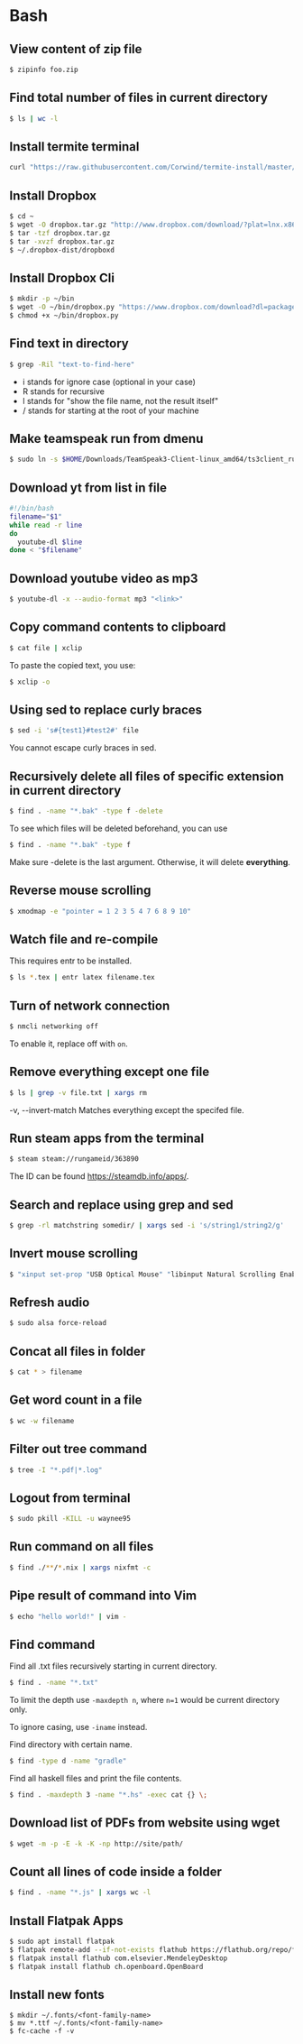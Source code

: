 # Bash

## View content of zip file

```bash
$ zipinfo foo.zip
```

## Find total number of files in current directory

```bash
$ ls | wc -l
```

## Install termite terminal

```bash
curl "https://raw.githubusercontent.com/Corwind/termite-install/master/termite-install.sh" | sh
```

## Install Dropbox

```bash
$ cd ~
$ wget -O dropbox.tar.gz "http://www.dropbox.com/download/?plat=lnx.x86_64"
$ tar -tzf dropbox.tar.gz
$ tar -xvzf dropbox.tar.gz
$ ~/.dropbox-dist/dropboxd
```

## Install Dropbox Cli

```bash
$ mkdir -p ~/bin
$ wget -O ~/bin/dropbox.py "https://www.dropbox.com/download?dl=packages/dropbox.py"
$ chmod +x ~/bin/dropbox.py
```

## Find text in directory

```bash
$ grep -Ril "text-to-find-here"
```

- i stands for ignore case (optional in your case)
- R stands for recursive
- l stands for "show the file name, not the result itself"
- / stands for starting at the root of your machine

## Make teamspeak run from dmenu

```bash
$ sudo ln -s $HOME/Downloads/TeamSpeak3-Client-linux_amd64/ts3client_runscript.sh /bin/teamspeak3
```

## Download yt from list in file

```bash
#!/bin/bash
filename="$1"
while read -r line
do
  youtube-dl $line
done < "$filename"
```

## Download youtube video as mp3

```bash
$ youtube-dl -x --audio-format mp3 "<link>"
```

## Copy command contents to clipboard

```bash
$ cat file | xclip
```

To paste the copied text, you use:

```bash
$ xclip -o
```

## Using sed to replace curly braces

```bash
$ sed -i 's#{test1}#test2#' file
```

You cannot escape curly braces in sed.

## Recursively delete all files of specific extension in current directory

```bash
$ find . -name "*.bak" -type f -delete
```

To see which files will be deleted beforehand, you can use

```bash
$ find . -name "*.bak" -type f
```

Make sure -delete is the last argument. Otherwise, it will delete
**everything**.

## Reverse mouse scrolling

```bash
$ xmodmap -e "pointer = 1 2 3 5 4 7 6 8 9 10"
```

## Watch file and re-compile

This requires entr to be installed.

```bash
$ ls *.tex | entr latex filename.tex
```

## Turn of network connection

```bash
$ nmcli networking off
```

To enable it, replace off with `on`.

## Remove everything except one file

```bash
$ ls | grep -v file.txt | xargs rm
```

-v, --invert-match
Matches everything except the specifed file.

## Run steam apps from the terminal

```bash
$ steam steam://rungameid/363890
```

The ID can be found https://steamdb.info/apps/.

## Search and replace using grep and sed

```bash
$ grep -rl matchstring somedir/ | xargs sed -i 's/string1/string2/g'
```

## Invert mouse scrolling

```bash
$ "xinput set-prop "USB Optical Mouse" "libinput Natural Scrolling Enabled" 1"
```

## Refresh audio

```bash
$ sudo alsa force-reload﻿
```

## Concat all files in folder

```bash
$ cat * > filename
```

## Get word count in a file

```bash
$ wc -w filename
```

## Filter out tree command

```bash
$ tree -I "*.pdf|*.log"
```

## Logout from terminal

```bash
$ sudo pkill -KILL -u waynee95
```

## Run command on all files

```bash
$ find ./**/*.nix | xargs nixfmt -c
```

## Pipe result of command into Vim

```bash
$ echo "hello world!" | vim -
```

## Find command

Find all .txt files recursively starting in current directory.

```bash
$ find . -name "*.txt"
```

To limit the depth use `-maxdepth n`, where `n=1` would be current directory only.

To ignore casing, use `-iname` instead.

Find directory with certain name.

```bash
$ find -type d -name "gradle"
```

Find all haskell files and print the file contents.

```bash
$ find . -maxdepth 3 -name "*.hs" -exec cat {} \;
```

## Download list of PDFs from website using wget

```bash
$ wget -m -p -E -k -K -np http://site/path/
```

## Count all lines of code inside a folder

```bash
$ find . -name "*.js" | xargs wc -l
```

## Install Flatpak Apps

```bash
$ sudo apt install flatpak
$ flatpak remote-add --if-not-exists flathub https://flathub.org/repo/flathub.flatpakrepo
$ flatpak install flathub com.elsevier.MendeleyDesktop
$ flatpak install flathub ch.openboard.OpenBoard
```

## Install new fonts

```
$ mkdir ~/.fonts/<font-family-name>
$ mv *.ttf ~/.fonts/<font-family-name>
$ fc-cache -f -v
```
